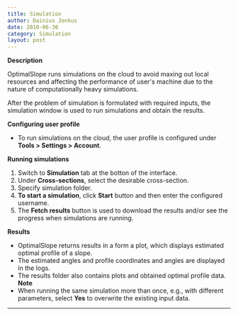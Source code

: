 ```yaml
---
title: Simulation
author: Dainius Jenkus
date: 2010-06-30
category: Simulation
layout: post
---
```


**Description**

OptimalSlope runs simulations on the cloud to avoid maxing out local resources and affecting the performance of user's machine due to the nature of computationally heavy simulations.

After the problem of simulation is formulated with required inputs, the simulation window is used to run simulations and obtain the results.

**Configuring user profile**
* To run simulations on the cloud, the user profile is configured under **Tools > Settings > Account**.

**Running simulations**

1. Switch to **Simulation** tab at the botton of the interface.
2. Under **Cross-sections**, select the desirable cross-section.
3. Specify simulation folder.
4. **To start a simulation**, click **Start** button and then enter the configured username.
5. The **Fetch results** button is used to download the results and/or see the progress when simulations are running.

**Results**
* OptimalSlope returns results in a form a plot, which displays estimated optimal profile of a slope.
* The estimated angles and profile coordinates and angles are displayed in the logs.
* The results folder also contains plots and obtained optimal profile data.
**Note**
* When running the same simulation more than once, e.g., with different parameters, select **Yes** to overwrite the existing input data.

 

 ---

